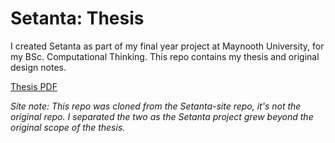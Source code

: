 # Setanta: Thesis

I created Setanta as part of my final year project at Maynooth University, for my BSc. Computational Thinking. This repo contains my thesis and original design notes.

[Thesis PDF](https://github.com/EoinDavey/Setanta-thesis/blob/master/out/final-report.pdf)

_Site note: This repo was cloned from the Setanta-site repo, it's not the original repo. I separated the two as the Setanta project grew beyond the original scope of the thesis._
